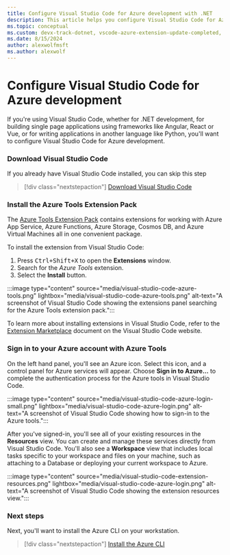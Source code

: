 ```yaml
---
title: Configure Visual Studio Code for Azure development with .NET
description: This article helps you configure Visual Studio Code for Azure development including getting the right plugins installed and configured in VS Code
ms.topic: conceptual
ms.custom: devx-track-dotnet, vscode-azure-extension-update-completed, engagement-fy23
ms.date: 8/15/2024
author: alexwolfmsft
ms.author: alexwolf
---
```


# Configure Visual Studio Code for Azure development

If you're using Visual Studio Code, whether for .NET development, for building single page applications using frameworks like Angular, React or Vue, or for writing applications in another language like Python, you'll want to configure Visual Studio Code for Azure development.

### Download Visual Studio Code

If you already have Visual Studio Code installed, you can skip this step

> [!div class="nextstepaction"]
> [Download Visual Studio Code](https://code.visualstudio.com/download)

### Install the Azure Tools Extension Pack

The [Azure Tools Extension Pack](https://marketplace.visualstudio.com/items?itemName=ms-vscode.vscode-node-azure-pack) contains extensions for working with Azure App Service, Azure Functions, Azure Storage, Cosmos DB, and Azure Virtual Machines all in one convenient package.

To install the extension from Visual Studio Code:

1. Press <kbd>Ctrl+Shift+X</kbd> to open the **Extensions** window.
1. Search for the *Azure Tools* extension.
1. Select the **Install** button.

:::image type="content" source="media/visual-studio-code-azure-tools.png" lightbox="media/visual-studio-code-azure-tools.png" alt-text="A screenshot of Visual Studio Code showing the extensions panel searching for the Azure Tools extension pack.":::

To learn more about installing extensions in Visual Studio Code, refer to the [Extension Marketplace](https://code.visualstudio.com/docs/editor/extension-gallery) document on the Visual Studio Code website.

### Sign in to your Azure account with Azure Tools

On the left hand panel, you'll see an Azure icon. Select this icon, and a control panel for Azure services will appear. Choose **Sign in to Azure...** to complete the authentication process for the Azure tools in Visual Studio Code.

:::image type="content" source="media/visual-studio-code-azure-login-small.png" lightbox="media/visual-studio-code-azure-login.png" alt-text="A screenshot of Visual Studio Code showing how to sign-in to the Azure tools.":::

After you've signed-in, you'll see all of your existing resources in the **Resources** view. You can create and manage these services directly from Visual Studio Code. You'll also see a **Workspace** view that includes local tasks specific to your workspace and files on your machine, such as attaching to a Database or deploying your current workspace to Azure.

:::image type="content" source="media/visual-studio-code-extension-resources.png" lightbox="media/visual-studio-code-azure-login.png" alt-text="A screenshot of Visual Studio Code showing the extension resources view.":::

### Next steps

Next, you'll want to install the Azure CLI on your workstation.

> [!div class="nextstepaction"]
> [Install the Azure CLI](./install-azure-cli.md)
